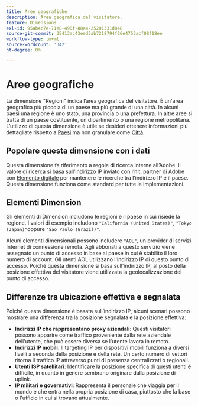 ```yaml
---
title: Aree geografiche
description: Area geografica del visitatore.
feature: Dimensions
exl-id: 95ab4c7e-71e8-490f-88a4-25201331d848
source-git-commit: 35413ac43eed5ab7218794f26e4753acf08f18ee
workflow-type: tm+mt
source-wordcount: '342'
ht-degree: 0%

---
```


# Aree geografiche

La dimensione &quot;Regioni&quot; indica l’area geografica del visitatore. È un&#39;area geografica più piccola di un paese ma più grande di una città. In alcuni paesi una regione è uno stato, una provincia o una prefettura. In altre aree si tratta di un paese costituente, un dipartimento o una regione metropolitana. L’utilizzo di questa dimensione è utile se desideri ottenere informazioni più dettagliate rispetto a [Paesi](countries.md) ma non granulare come [Città](cities.md).

## Popolare questa dimensione con i dati

Questa dimensione fa riferimento a regole di ricerca interne all’Adobe. Il valore di ricerca si basa sull’indirizzo IP inviato con l’hit. partner di Adobe con [Elemento digitale](https://www.digitalelement.com/) per mantenere le ricerche tra l’indirizzo IP e il paese. Questa dimensione funziona come standard per tutte le implementazioni.

## Elementi Dimension

Gli elementi di Dimension includono le regioni e il paese in cui risiede la regione. I valori di esempio includono `"California (United States)"`, `"Tokyo (Japan)"`oppure `"Sao Paulo (Brazil)"`.

Alcuni elementi dimensionali possono includere `"AOL"`, un provider di servizi Internet di connessione remota. Agli abbonati a questo servizio viene assegnato un punto di accesso in base al paese in cui è stabilito il loro numero di account. Gli utenti AOL utilizzano l&#39;indirizzo IP di questo punto di accesso. Poiché questa dimensione si basa sull’indirizzo IP, al posto della posizione effettiva del visitatore viene utilizzata la geolocalizzazione del punto di accesso.

## Differenze tra ubicazione effettiva e segnalata

Poiché questa dimensione è basata sull’indirizzo IP, alcuni scenari possono mostrare una differenza tra la posizione segnalata e la posizione effettiva:

* **Indirizzi IP che rappresentano proxy aziendali**: Questi visitatori possono apparire come traffico proveniente dalla rete aziendale dell&#39;utente, che può essere diversa se l&#39;utente lavora in remoto.
* **Indirizzi IP mobili**: Il targeting IP per dispositivi mobili funziona a diversi livelli a seconda della posizione e della rete. Un certo numero di vettori ritorna il traffico IP attraverso punti di presenza centralizzati o regionali.
* **Utenti ISP satellitari**: Identificare la posizione specifica di questi utenti è difficile, in quanto in genere sembrano originare dalla posizione di uplink.
* **IP militari e governativi**: Rappresenta il personale che viaggia per il mondo e che entra nella propria posizione di casa, piuttosto che la base o l&#39;ufficio in cui si trovano attualmente.
